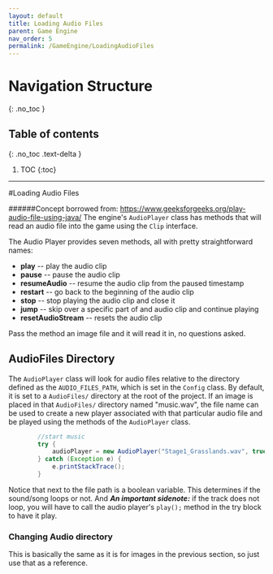 ```yaml
---
layout: default
title: Loading Audio Files
parent: Game Engine
nav_order: 5
permalink: /GameEngine/LoadingAudioFiles
---
```


# Navigation Structure
{: .no_toc }

## Table of contents
{: .no_toc .text-delta }

1. TOC
{:toc}

---

#Loading Audio Files

######Concept borrowed from: https://www.geeksforgeeks.org/play-audio-file-using-java/
The engine's `AudioPlayer` class has methods that will read an audio file into the game using the `Clip` interface.

The Audio Player provides seven methods, all with pretty straightforward names:
- **play** -- play the audio clip
- **pause** -- pause the audio clip
- **resumeAudio** -- resume the audio clip from the paused timestamp
- **restart** -- go back to the beginning of the audio clip
- **stop** -- stop playing the audio clip and close it
- **jump** -- skip over a specific part of and audio clip and continue playing
- **resetAudioStream** -- resets the audio clip

Pass the method an image file and it will read it in, no questions asked.

## AudioFiles Directory

The `AudioPlayer` class will look for audio files relative to the directory defined as the `AUDIO_FILES_PATH`,
which is set in the `Config` class. By default, it is set to a `AudioFiles/` directory at the root of the project.
If an image is placed in that `AudioFiles/` directory named "music.wav", the file name can be used to create a new
player associated with that particular audio file and be played using the methods of the `AudioPlayer` class.

```java
        //start music
        try {
            audioPlayer = new AudioPlayer("Stage1_Grasslands.wav", true);
        } catch (Exception e) {
            e.printStackTrace();
        }
```

Notice that next to the file path is a boolean variable. This determines if the sound/song loops or not.
And ***An important sidenote:*** if the track does not loop, you will have to call the audio player's `play();`
method in the try block to have it play.

### Changing Audio directory

This is basically the same as it is for images in the previous section, so just use that as a reference.
